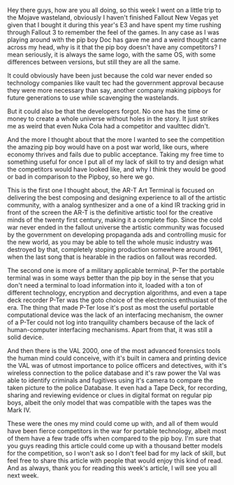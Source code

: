 Hey there guys, how are you all doing, so this week I went on a little trip to the Mojave wasteland, obviously I haven't finished Fallout New Vegas yet given that I bought it during this year's E3 and have spent my time rushing through Fallout 3 to remember the feel of the games. In any case as I was playing around with the pip boy Doc has gave me and a weird thought came across my head, why is it that the pip boy doesn't have any competitors? I mean seriously, it is always the same logo, with the same OS, with some differences between versions, but still they are all the same.

It could obviously have been just because the cold war never ended so technology companies like vault tec had the government approval because they were more necessary than say, another company making pipboys for future generations to use while scavenging the wastelands.

But it could also be that the developers forgot. No one has the time or money to create a whole universe without holes in the story. It just strikes me as weird that even Nuka Cola had a competitor and vaulttec didn't.

And the more I thought about that the more I wanted to see the competition the amazing pip boy would have on a post war world, like ours, where economy thrives and fails due to public acceptance. Taking my free time to something useful for once I put all of my lack of skill to try and design what the competitors would have looked like, and why I think they would be good or bad in comparison to the Pipboy, so here we go.

This is the first one I thought about, the AR-T Art Terminal is focused on delivering the best composing and designing experience to all of the artistic community, with a analog synthesizer and a one of a kind IR tracking grid in front of the screen the AR-T is the definitive artistic tool for the creative minds of the twenty first century, making it a complete flop. Since the cold war never ended in the fallout universe the artistic community was focused by the government on developing propaganda ads and controlling music for the new world, as you may be able to tell the whole music industry was destroyed by that, completely stoping production somewhere around 1961, when the last song that is hearable in the radios on fallout was recorded.

The second one is more of a military applicable terminal, P-Ter the portable terminal was in some ways better than the pip boy in the sense that you don't need a terminal to load information into it, loaded with a ton of different technology, encryption and decryption algorithms, and even a tape deck recorder P-Ter was the goto choice of the electronics enthusiast of the era. The thing that made P-Ter lose it's post as most the useful portable computational device was the lack of an interfacing mechanism, the owner of a P-Ter could not log into tranquility chambers because of the lack of human-computer interfacing mechanisms. Apart from that, it was still a solid device.

And then there is the VAL 2000, one of the most advanced forensics tools the human mind could conceive, with it's built in camera and printing device the VAL was of utmost importance to police officers and detectives, with it's wireless connection to the police database and it's raw power the Val was able to identify criminals and fugitives using it's camera to compare the taken picture to the police Database. It even had a Tape Deck, for recording, sharing and reviewing evidence or clues in digital format on regular pip boys, albeit the only model that was compatible with the tapes was the Mark IV.

These were the ones my mind could come up with, and all of them would have been fierce competitors in the war for portable technology, albeit most of them have a few trade offs when compared to the pip boy. I'm sure that you guys reading this article could come up with a thousand better models for the competition, so I won't ask so I don't feel bad for my lack of skill, but feel free to share this article with people that would enjoy this kind of read. And as always, thank you for reading this week's article, I will see you all next week.
